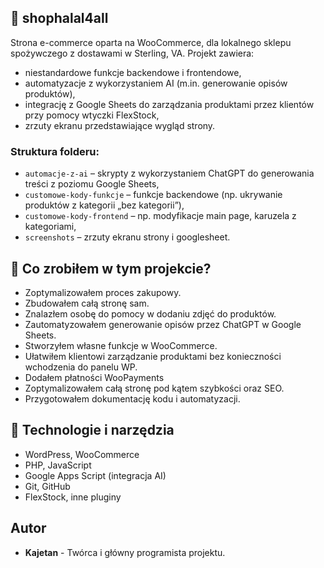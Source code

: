 ## 📁 shophalal4all

Strona e-commerce oparta na WooCommerce, dla lokalnego sklepu spożywczego z dostawami w Sterling, VA. Projekt zawiera:

- niestandardowe funkcje backendowe i frontendowe,
- automatyzacje z wykorzystaniem AI (m.in. generowanie opisów produktów),
- integrację z Google Sheets do zarządzania produktami przez klientów przy pomocy wtyczki FlexStock,
- zrzuty ekranu przedstawiające wygląd strony.
  

### Struktura folderu:

- `automacje-z-ai` – skrypty z wykorzystaniem ChatGPT do generowania treści z poziomu Google Sheets,
- `customowe-kody-funkcje` – funkcje backendowe (np. ukrywanie produktów z kategorii „bez kategorii”),
- `customowe-kody-frontend` – np. modyfikacje main page, karuzela z kategoriami,
- `screenshots` – zrzuty ekranu strony i googlesheet.


## 🧠 Co zrobiłem w tym projekcie?

- Zoptymalizowałem proces zakupowy.
- Zbudowałem całą stronę sam.
- Znalazłem osobę do pomocy w dodaniu zdjęć do produktów.
- Zautomatyzowałem generowanie opisów przez ChatGPT w Google Sheets.
- Stworzyłem własne funkcje w WooCommerce.
- Ułatwiłem klientowi zarządzanie produktami bez konieczności wchodzenia do panelu WP.
- Dodałem płatności WooPayments
- Zoptymalizowałem całą stronę pod kątem szybkości oraz SEO.
- Przygotowałem dokumentację kodu i automatyzacji.


## 🔧 Technologie i narzędzia

- WordPress, WooCommerce
- PHP, JavaScript
- Google Apps Script (integracja AI)
- Git, GitHub
- FlexStock, inne pluginy

## Autor

- **Kajetan** - Twórca i główny programista projektu.
